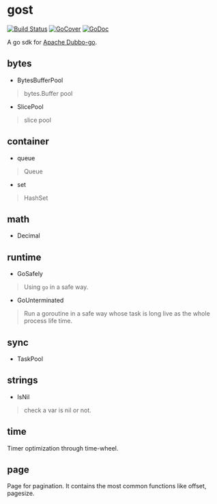 # gost

[![Build Status](https://travis-ci.org/dubbogo/gost.png?branch=master)](https://travis-ci.org/dubbogo/gost)
[![GoCover](http://gocover.io/_badge/github.com/dubbogo/gost)](http://gocover.io/github.com/dubbogo/gost)
[![GoDoc](https://godoc.org/github.com/dubbogo/gost?status.svg)](https://godoc.org/github.com/dubbogo/gost)

A go sdk for [Apache Dubbo-go](github.com/apache/dubbo-go).

## bytes

* BytesBufferPool
> bytes.Buffer pool

* SlicePool
> slice pool
## container

* queue
> Queue

* set
> HashSet

## math

* Decimal

## runtime

* GoSafely 
> Using `go` in a safe way.
* GoUnterminated
> Run a goroutine in a safe way whose task is long live as the whole process life time.

## sync

* TaskPool

## strings

* IsNil
> check a var is nil or not.

## time

Timer optimization through time-wheel.

## page

Page for pagination. It contains the most common functions like offset, pagesize.

